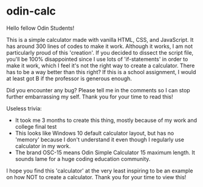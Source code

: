 # odin-calc

Hello fellow Odin Students!

This is a simple calculator made with vanilla HTML, CSS, and JavaScript.  It has around 300 lines of codes to make it work. Although it works, I am not particularly proud of this 'creation'. If you decided to dissect the script file, you'll be 100% disappointed since I use lots of 'if-statements' in order to make it work, which I feel it's not the right way to create a calculator.  There has to be a way better than this right?  If this is a school assignment, I would at least got B if the professor is generous enough.

Did you encounter any bug? Please tell me in the comments so I can stop further embarrassing my self. Thank you for your time to read this!

Useless trivia: 
- It took me 3 months to create this thing, mostly because of my work and college final test
- This looks like Windows 10 default calculator layout, but has no 'memory' because I don't understand it even though I regularly use calculator in my work.
- The brand OSC-15 means Odin Simple Calculator 15 maximum length. It sounds lame for a huge coding education community.

I hope you find this 'calculator' at the very least inspiring to be an example on how NOT to create a calculator. Thank you for your time to view this!
